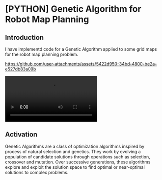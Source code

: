 # [PYTHON] Genetic Algorithm for Robot Map Planning
## Introduction
I have implementd code for a Genetic Algorithm applied to some grid maps for the robot map planning problem.


https://github.com/user-attachments/assets/5422d950-34bd-4800-be2a-e527db83a09b


<video src="https://github.com/hoang-nguyens/GA-for-robot-map-planning/blob/master/Demo/GridMap.mp4" autoplay loop>
    
</video>

## Activation
Genetic Algorithms are a class of optimization algorithms inspired by process of natural selection and genetics. They work by evolving a population of candidate solutions through operations such as selection, crossover and mutation. Over successive generations, these algorithms explore and exploit the solution space to find optimal or near-optimal solutions to complex problems.
